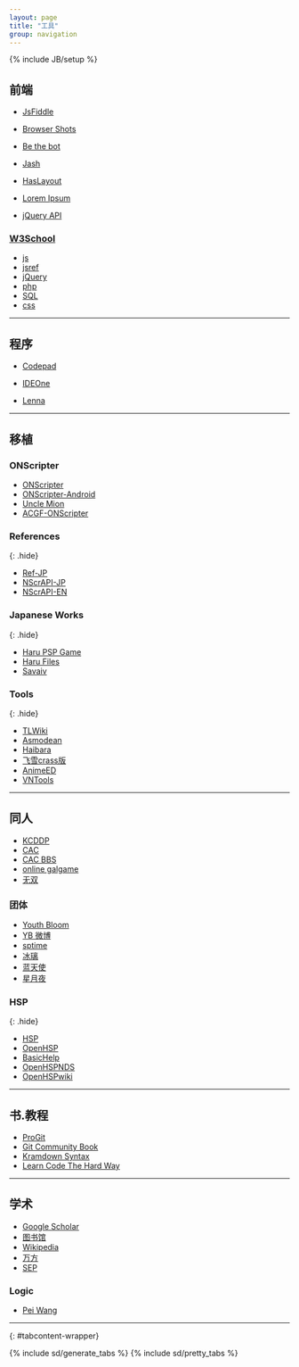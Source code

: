 ```yaml
---
layout: page
title: "工具"
group: navigation
---
```

{% include JB/setup %}

<div markdown="1">

## 前端

* [JsFiddle](http://jsfiddle.net)

* [Browser Shots](http://browsershots.org/)

* [Be the bot](http://www.avivadirectory.com/bethebot/)

* [Jash](javascript:(function(){document.body.appendChild(document.createElement('script')).src='http://www.billyreisinger.com/jash/source/latest/Jash.js';})(); "js终端调试器")

* [HasLayout](http://haslayout.net/css/ "IE快来战个痛")

* [Lorem Ipsum](http://www.lipsum.com/)

* [jQuery API](http://api.jquery.com/)

### [W3School](http://www.w3school.com.cn)

* [js](http://www.w3school.com.cn/js/)
* [jsref](http://www.w3school.com.cn/js/jsref_obj_string.asp)
* [jQuery](http://www.w3school.com.cn/jquery/jquery_ref_manipulation.asp)
* [php](http://www.w3school.com.cn/php/php_ref_string.asp)
* [SQL](http://www.w3school.com.cn/sql/sql_quickref.asp)
* [css](http://www.w3school.com.cn/css/css_classification.asp)

-----------------------

## 程序

* [Codepad](http://codepad.org)
* [IDEOne](http://ideone.com)

* [Lenna](http://www.cs.cmu.edu/~chuck/lennapg/)

-----------------------

## 移植

### ONScripter

* [ONScripter](http://onscripter.sourceforge.jp/onscripter.html)
* [ONScripter-Android](http://onscripter.sourceforge.jp/android/)
* [Uncle Mion](http://unclemion.com/onscripter/)
* [ACGF-ONScripter](http://code.google.com/p/onscripter/)

### References
{: .hide}

* [Ref-JP](http://nscripter.insani.org/reference/)
* [NScrAPI-JP](http://senzogawa.s90.xrea.com/reference/NScrAPI.html)
* [NScrAPI-EN](http://unclemion.com/onscripter/api/NScrAPI.html)

### Japanese Works
{: .hide}

* [Haru PSP Game](http://harupspgame.blog64.fc2.com/)
* [Haru Files](http://briefcase.yahoo.co.jp/bc/qmbqmbqm/lst?.dir=/)
* [Savaiv](http://savaiv.blog81.fc2.com/)

### Tools
{: .hide}

* [TLWiki](http://tlwiki.org)
* [Asmodean](http://asmodean.reverse.net/pages/tools_index.html)
* [Haibara](https://haibara4cgrip.wordpress.com/)
* [飞雪crass版](https://www.yukict.com/bbs/forumdisplay.php?fid=69)
* [AnimeED](http://wks.arai-kibou.ru/animed.php?p=compat)
* [VNTools](http://vn.i-forge.net/tools/)

-----------------------

## 同人

* [KCDDP](http://kcddp.keyfc.net/bbs/)
* [CAC](http://www.doujingame.cn/)
* [CAC BBS](http://bbs.doujingame.cn/forum.php)
* [online galgame](http://onlinegalgame.com/)
* [无双](http://gamediy.net)

### 团体

* [Youth Bloom](http://www.youth-bloom.cn/)
* [YB 微博](http://weibo.com/youthbloom)
* [sptime](http://blog.sina.com.cn/sptime)
* [冰璃](http://blog.sina.com.cn/u/1451957597 "刻痕")
* [蓝天使](http://angelsblue.cn/ "刻痕")
* [星月夜](http://www.xyygame.net/)

### HSP
{: .hide}

* [HSP](http://hsp.tv/)
* [OpenHSP](http://dev.onionsoft.net/trac/)
* [BasicHelp](http://lhsp.s206.xrea.com/index.en.html)
* [OpenHSPNDS](http://peppermint.jp/products/hsp/)
* [OpenHSPwiki](http://hspdev-wiki.net/?OpenHSP%2FLinux)

-----------------------

## 书.教程

* [ProGit](http://progit.org/book/zh/)
* [Git Community Book](http://gitbook.liuhui998.com/index.html)
* [Kramdown Syntax](http://kramdown.rubyforge.org/syntax.html)
* [Learn Code The Hard Way](http://learncodethehardway.org/)

-----------------------

## 学术

* [Google Scholar](http://scholar.google.com)
* [图书馆](http://www.lib.pku.edu.cn)
* [Wikipedia](http://www.wikipedia.org/)
* [万方](http://g.wanfangdata.com.cn/)
* [SEP](http://plato.stanford.edu/)

### Logic

* [Pei Wang](http://www.cis.temple.edu/~wangp/)

-----------------------

</div>
{: #tabcontent-wrapper}

{% include sd/generate_tabs %}
{% include sd/pretty_tabs %}

